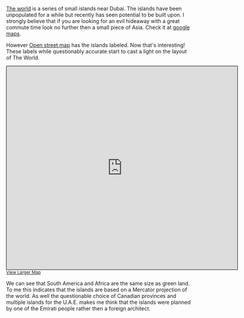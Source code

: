 
[The world](https://en.wikipedia.org/wiki/The_World_%28archipelago%29) is a
series of small islands near Dubai. The islands have been unpopulated for a
while but recently has seen potential to be built upon. I strongly believe that
if you are looking for an evil hideaway with a great commute time look no
further then a small piece of Asia. Check it at [google maps](https://goo.gl/maps/2qKX7).


However [Open street
map](https://www.openstreetmap.org/?mlat=25.216667&mlon=55.166667&zoom=12&layers=M)
has the islands labeled.  Now that's interesting! These labels while questionably
accurate start to cast a light on the layout of The World.

<iframe width="625" height="550" frameborder="0" scrolling="no" marginheight="0" marginwidth="0" src="https://www.openstreetmap.org/export/embed.html?bbox=55.1375,25.1895,55.1905,25.2599&amp;layer=mapnik" style="border: 1px solid black"></iframe><br /><small><a href="https://www.openstreetmap.org/?lat=25.2247&amp;lon=55.164&amp;zoom=15&amp;layers=M">View Larger Map</a></small>

We can see that South America and Africa are the same size as green land. To me
this indicates that the islands are based on a Mercator projection of the
world. As well the questionable choice of Canadian provinces and multiple
islands for the U.A.E. makes me think that the islands were planned by one of
the Emirati people rather then a foreign architect.

